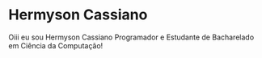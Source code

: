 # Hermyson Cassiano
Oiii eu sou Hermyson Cassiano Programador e Estudante de Bacharelado em Ciência da Computação!
